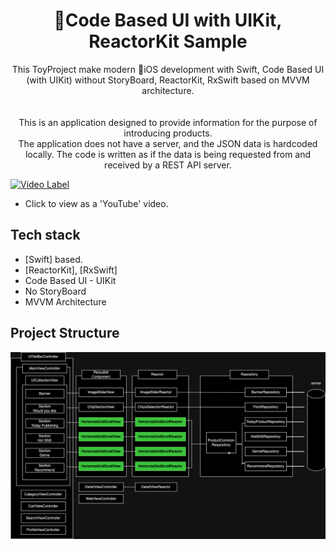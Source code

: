 <h1 align="center">Code Based UI with UIKit, ReactorKit Sample</h1>

<p align="center">  
 This ToyProject make modern iOS development with Swift, Code Based UI (with UIKit) without StoryBoard, ReactorKit, RxSwift based on MVVM architecture.
</br>
</br>

</br>
This is an application designed to provide information for the purpose of introducing products.
</br>
The application does not have a server, and the JSON data is hardcoded locally. The code is written as if the data is being requested from and received by a REST API server. 
</br>

[![Video Label](http://img.youtube.com/vi/DRCTsK2dnwY/0.jpg)](https://youtu.be/DRCTsK2dnwY)
- Click to view as a 'YouTube' video.  


## Tech stack
- [Swift] based.
- [ReactorKit], [RxSwift]
- Code Based UI - UIKit
- No StoryBoard
- MVVM Architecture

## Project Structure
![Alt text](https://github.com/CodingBot000/iOS_UIKit_CodeBased_ReactorKit/blob/main/ios_codebased_ui_reactorkit.drawio.png)
